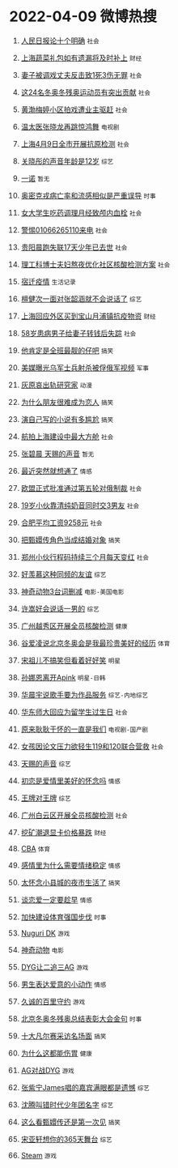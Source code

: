 # 2022-04-09 微博热搜 
1. [人民日报论十个明确](https://m.weibo.cn/search?containerid=100103type%3D1%26t%3D10%26q%3D%23%E4%BA%BA%E6%B0%91%E6%97%A5%E6%8A%A5%E8%AE%BA%E5%8D%81%E4%B8%AA%E6%98%8E%E7%A1%AE%23&stream_entry_id=51&isnewpage=1&extparam=seat%3D1%26c_type%3D51%26filter_type%3Drealtimehot%26pos%3D0%26dgr%3D0%26cate%3D10103%26display_time%3D1649456612%26pre_seqid%3D1649456612948912197143&luicode=10000011&lfid=106003type%3D25%26t%3D3%26disable_hot%3D1%26filter_type%3Drealtimehot) `社会` 

2. [上海蔬菜礼包如有遗漏将及时补上](https://m.weibo.cn/search?containerid=100103type%3D1%26t%3D10%26q%3D%23%E4%B8%8A%E6%B5%B7%E8%94%AC%E8%8F%9C%E7%A4%BC%E5%8C%85%E5%A6%82%E6%9C%89%E9%81%97%E6%BC%8F%E5%B0%86%E5%8F%8A%E6%97%B6%E8%A1%A5%E4%B8%8A%23&stream_entry_id=31&isnewpage=1&extparam=seat%3D1%26lcate%3D5001%26flag%3D16%26pos%3D0%26c_type%3D31%26realpos%3D1%26filter_type%3Drealtimehot%26dgr%3D0%26cate%3D0%26display_time%3D1649456612%26pre_seqid%3D1649456612948912197143&luicode=10000011&lfid=106003type%3D25%26t%3D3%26disable_hot%3D1%26filter_type%3Drealtimehot) `财经` 

3. [妻子被调戏丈夫反击致1死3伤无罪](https://m.weibo.cn/search?containerid=100103type%3D1%26t%3D10%26q%3D%23%E5%A6%BB%E5%AD%90%E8%A2%AB%E8%B0%83%E6%88%8F%E4%B8%88%E5%A4%AB%E5%8F%8D%E5%87%BB%E8%87%B41%E6%AD%BB3%E4%BC%A4%E6%97%A0%E7%BD%AA%23&stream_entry_id=31&isnewpage=1&extparam=seat%3D1%26lcate%3D5001%26flag%3D16%26pos%3D1%26c_type%3D31%26realpos%3D2%26filter_type%3Drealtimehot%26dgr%3D0%26cate%3D0%26display_time%3D1649456612%26pre_seqid%3D1649456612948912197143&luicode=10000011&lfid=106003type%3D25%26t%3D3%26disable_hot%3D1%26filter_type%3Drealtimehot) `社会` 

4. [这24名冬奥冬残奥运动员有突出贡献](https://m.weibo.cn/search?containerid=100103type%3D1%26t%3D10%26q%3D%23%E8%BF%9924%E5%90%8D%E5%86%AC%E5%A5%A5%E5%86%AC%E6%AE%8B%E5%A5%A5%E8%BF%90%E5%8A%A8%E5%91%98%E6%9C%89%E7%AA%81%E5%87%BA%E8%B4%A1%E7%8C%AE%23&stream_entry_id=31&isnewpage=1&extparam=seat%3D1%26lcate%3D5001%26flag%3D0%26pos%3D2%26c_type%3D31%26realpos%3D3%26filter_type%3Drealtimehot%26dgr%3D0%26cate%3D0%26display_time%3D1649456612%26pre_seqid%3D1649456612948912197143&luicode=10000011&lfid=106003type%3D25%26t%3D3%26disable_hot%3D1%26filter_type%3Drealtimehot) `社会` 

5. [黄渤梅婷小区拍戏遭业主驱赶](https://m.weibo.cn/search?containerid=100103type%3D1%26t%3D10%26q%3D%23%E9%BB%84%E6%B8%A4%E6%A2%85%E5%A9%B7%E5%B0%8F%E5%8C%BA%E6%8B%8D%E6%88%8F%E9%81%AD%E4%B8%9A%E4%B8%BB%E9%A9%B1%E8%B5%B6%23&stream_entry_id=31&isnewpage=1&extparam=seat%3D1%26lcate%3D5001%26flag%3D0%26pos%3D3%26c_type%3D31%26realpos%3D4%26filter_type%3Drealtimehot%26dgr%3D0%26cate%3D0%26display_time%3D1649456612%26pre_seqid%3D1649456612948912197143&luicode=10000011&lfid=106003type%3D25%26t%3D3%26disable_hot%3D1%26filter_type%3Drealtimehot) `社会` 

6. [温太医张晓龙再跳惊鸿舞](https://m.weibo.cn/search?containerid=100103type%3D1%26t%3D10%26q%3D%23%E6%B8%A9%E5%A4%AA%E5%8C%BB%E5%BC%A0%E6%99%93%E9%BE%99%E5%86%8D%E8%B7%B3%E6%83%8A%E9%B8%BF%E8%88%9E%23&stream_entry_id=31&isnewpage=1&extparam=seat%3D1%26lcate%3D5001%26flag%3D0%26pos%3D4%26c_type%3D31%26realpos%3D5%26filter_type%3Drealtimehot%26dgr%3D0%26cate%3D0%26display_time%3D1649456612%26pre_seqid%3D1649456612948912197143&luicode=10000011&lfid=106003type%3D25%26t%3D3%26disable_hot%3D1%26filter_type%3Drealtimehot) `电视剧` 

7. [上海4月9日全市开展抗原检测](https://m.weibo.cn/search?containerid=100103type%3D1%26t%3D10%26q%3D%23%E4%B8%8A%E6%B5%B74%E6%9C%889%E6%97%A5%E5%85%A8%E5%B8%82%E5%BC%80%E5%B1%95%E6%8A%97%E5%8E%9F%E6%A3%80%E6%B5%8B%23&stream_entry_id=31&isnewpage=1&extparam=seat%3D1%26lcate%3D5001%26flag%3D0%26pos%3D5%26c_type%3D31%26realpos%3D6%26filter_type%3Drealtimehot%26dgr%3D0%26cate%3D0%26display_time%3D1649456612%26pre_seqid%3D1649456612948912197143&luicode=10000011&lfid=106003type%3D25%26t%3D3%26disable_hot%3D1%26filter_type%3Drealtimehot) `社会` 

8. [关晓彤的声音年龄是12岁](https://m.weibo.cn/search?containerid=100103type%3D1%26t%3D10%26q%3D%23%E5%85%B3%E6%99%93%E5%BD%A4%E7%9A%84%E5%A3%B0%E9%9F%B3%E5%B9%B4%E9%BE%84%E6%98%AF12%E5%B2%81%23&stream_entry_id=31&isnewpage=1&extparam=seat%3D1%26lcate%3D5001%26flag%3D0%26pos%3D6%26c_type%3D31%26realpos%3D7%26filter_type%3Drealtimehot%26dgr%3D0%26cate%3D0%26display_time%3D1649456612%26pre_seqid%3D1649456612948912197143&luicode=10000011&lfid=106003type%3D25%26t%3D3%26disable_hot%3D1%26filter_type%3Drealtimehot) `综艺` 

9. [一诺](https://m.weibo.cn/search?containerid=100103type%3D1%26t%3D10%26q%3D%E4%B8%80%E8%AF%BA&stream_entry_id=31&isnewpage=1&extparam=seat%3D1%26lcate%3D5001%26flag%3D0%26pos%3D7%26c_type%3D31%26realpos%3D8%26filter_type%3Drealtimehot%26dgr%3D0%26cate%3D0%26display_time%3D1649456612%26pre_seqid%3D1649456612948912197143&luicode=10000011&lfid=106003type%3D25%26t%3D3%26disable_hot%3D1%26filter_type%3Drealtimehot) `暂无` 

10. [奥密克戎病亡率和流感相似是严重误导](https://m.weibo.cn/search?containerid=100103type%3D1%26t%3D10%26q%3D%23%E5%A5%A5%E5%AF%86%E5%85%8B%E6%88%8E%E7%97%85%E4%BA%A1%E7%8E%87%E5%92%8C%E6%B5%81%E6%84%9F%E7%9B%B8%E4%BC%BC%E6%98%AF%E4%B8%A5%E9%87%8D%E8%AF%AF%E5%AF%BC%23&stream_entry_id=31&isnewpage=1&extparam=seat%3D1%26lcate%3D5001%26flag%3D0%26pos%3D8%26c_type%3D31%26realpos%3D9%26filter_type%3Drealtimehot%26dgr%3D0%26cate%3D0%26display_time%3D1649456612%26pre_seqid%3D1649456612948912197143&luicode=10000011&lfid=106003type%3D25%26t%3D3%26disable_hot%3D1%26filter_type%3Drealtimehot) `时事` 

11. [女大学生吃药调理月经致颅内血栓](https://m.weibo.cn/search?containerid=100103type%3D1%26t%3D10%26q%3D%23%E5%A5%B3%E5%A4%A7%E5%AD%A6%E7%94%9F%E5%90%83%E8%8D%AF%E8%B0%83%E7%90%86%E6%9C%88%E7%BB%8F%E8%87%B4%E9%A2%85%E5%86%85%E8%A1%80%E6%A0%93%23&stream_entry_id=31&isnewpage=1&extparam=seat%3D1%26lcate%3D5001%26flag%3D0%26pos%3D9%26c_type%3D31%26realpos%3D10%26filter_type%3Drealtimehot%26dgr%3D0%26cate%3D0%26display_time%3D1649456612%26pre_seqid%3D1649456612948912197143&luicode=10000011&lfid=106003type%3D25%26t%3D3%26disable_hot%3D1%26filter_type%3Drealtimehot) `社会` 

12. [警惕01066265110来电](https://m.weibo.cn/search?containerid=100103type%3D1%26t%3D10%26q%3D%23%E8%AD%A6%E6%83%9501066265110%E6%9D%A5%E7%94%B5%23&stream_entry_id=31&isnewpage=1&extparam=seat%3D1%26lcate%3D5001%26flag%3D0%26pos%3D10%26c_type%3D31%26realpos%3D11%26filter_type%3Drealtimehot%26dgr%3D0%26cate%3D0%26display_time%3D1649456612%26pre_seqid%3D1649456612948912197143&luicode=10000011&lfid=106003type%3D25%26t%3D3%26disable_hot%3D1%26filter_type%3Drealtimehot) `社会` 

13. [贵阳晨跑失联17天少年已去世](https://m.weibo.cn/search?containerid=100103type%3D1%26t%3D10%26q%3D%23%E8%B4%B5%E9%98%B3%E6%99%A8%E8%B7%91%E5%A4%B1%E8%81%9417%E5%A4%A9%E5%B0%91%E5%B9%B4%E5%B7%B2%E5%8E%BB%E4%B8%96%23&stream_entry_id=31&isnewpage=1&extparam=seat%3D1%26lcate%3D5001%26flag%3D0%26pos%3D11%26c_type%3D31%26realpos%3D12%26filter_type%3Drealtimehot%26dgr%3D0%26cate%3D0%26display_time%3D1649456612%26pre_seqid%3D1649456612948912197143&luicode=10000011&lfid=106003type%3D25%26t%3D3%26disable_hot%3D1%26filter_type%3Drealtimehot) `社会` 

14. [理工科博士夫妇熬夜优化社区核酸检测方案](https://m.weibo.cn/search?containerid=100103type%3D1%26t%3D10%26q%3D%23%E7%90%86%E5%B7%A5%E7%A7%91%E5%8D%9A%E5%A3%AB%E5%A4%AB%E5%A6%87%E7%86%AC%E5%A4%9C%E4%BC%98%E5%8C%96%E7%A4%BE%E5%8C%BA%E6%A0%B8%E9%85%B8%E6%A3%80%E6%B5%8B%E6%96%B9%E6%A1%88%23&stream_entry_id=31&isnewpage=1&extparam=seat%3D1%26lcate%3D5001%26flag%3D0%26pos%3D12%26c_type%3D31%26realpos%3D13%26filter_type%3Drealtimehot%26dgr%3D0%26cate%3D0%26display_time%3D1649456612%26pre_seqid%3D1649456612948912197143&luicode=10000011&lfid=106003type%3D25%26t%3D3%26disable_hot%3D1%26filter_type%3Drealtimehot) `社会` 

15. [宿迁疫情](https://m.weibo.cn/search?containerid=100103type%3D1%26t%3D10%26q%3D%23%E5%AE%BF%E8%BF%81%E7%96%AB%E6%83%85%23&stream_entry_id=31&isnewpage=1&extparam=seat%3D1%26lcate%3D5001%26flag%3D1%26pos%3D13%26c_type%3D31%26realpos%3D14%26filter_type%3Drealtimehot%26dgr%3D0%26cate%3D0%26display_time%3D1649456612%26pre_seqid%3D1649456612948912197143&luicode=10000011&lfid=106003type%3D25%26t%3D3%26disable_hot%3D1%26filter_type%3Drealtimehot) `生活记录` 

16. [檀健次一面对张韶涵就不会说话了](https://m.weibo.cn/search?containerid=100103type%3D1%26t%3D10%26q%3D%23%E6%AA%80%E5%81%A5%E6%AC%A1%E4%B8%80%E9%9D%A2%E5%AF%B9%E5%BC%A0%E9%9F%B6%E6%B6%B5%E5%B0%B1%E4%B8%8D%E4%BC%9A%E8%AF%B4%E8%AF%9D%E4%BA%86%23&stream_entry_id=31&isnewpage=1&extparam=seat%3D1%26lcate%3D5001%26flag%3D0%26pos%3D14%26c_type%3D31%26realpos%3D15%26filter_type%3Drealtimehot%26dgr%3D0%26cate%3D0%26display_time%3D1649456612%26pre_seqid%3D1649456612948912197143&luicode=10000011&lfid=106003type%3D25%26t%3D3%26disable_hot%3D1%26filter_type%3Drealtimehot) `综艺` 

17. [上海回应外区买到宝山月浦镇抗疫物资](https://m.weibo.cn/search?containerid=100103type%3D1%26t%3D10%26q%3D%23%E4%B8%8A%E6%B5%B7%E5%9B%9E%E5%BA%94%E5%A4%96%E5%8C%BA%E4%B9%B0%E5%88%B0%E5%AE%9D%E5%B1%B1%E6%9C%88%E6%B5%A6%E9%95%87%E6%8A%97%E7%96%AB%E7%89%A9%E8%B5%84%23&stream_entry_id=31&isnewpage=1&extparam=seat%3D1%26lcate%3D5001%26flag%3D0%26pos%3D15%26c_type%3D31%26realpos%3D16%26filter_type%3Drealtimehot%26dgr%3D0%26cate%3D0%26display_time%3D1649456612%26pre_seqid%3D1649456612948912197143&luicode=10000011&lfid=106003type%3D25%26t%3D3%26disable_hot%3D1%26filter_type%3Drealtimehot) `财经` 

18. [58岁患病男子给妻子转钱后失踪](https://m.weibo.cn/search?containerid=100103type%3D1%26t%3D10%26q%3D%2358%E5%B2%81%E6%82%A3%E7%97%85%E7%94%B7%E5%AD%90%E7%BB%99%E5%A6%BB%E5%AD%90%E8%BD%AC%E9%92%B1%E5%90%8E%E5%A4%B1%E8%B8%AA%23&stream_entry_id=31&isnewpage=1&extparam=seat%3D1%26lcate%3D5001%26flag%3D1%26pos%3D16%26c_type%3D31%26realpos%3D17%26filter_type%3Drealtimehot%26dgr%3D0%26cate%3D0%26display_time%3D1649456612%26pre_seqid%3D1649456612948912197143&luicode=10000011&lfid=106003type%3D25%26t%3D3%26disable_hot%3D1%26filter_type%3Drealtimehot) `社会` 

19. [他肯定是全班最靓的仔吧](https://m.weibo.cn/search?containerid=100103type%3D1%26t%3D10%26q%3D%23%E4%BB%96%E8%82%AF%E5%AE%9A%E6%98%AF%E5%85%A8%E7%8F%AD%E6%9C%80%E9%9D%93%E7%9A%84%E4%BB%94%E5%90%A7%23&stream_entry_id=31&isnewpage=1&extparam=seat%3D1%26lcate%3D5001%26flag%3D0%26pos%3D17%26c_type%3D31%26realpos%3D18%26filter_type%3Drealtimehot%26dgr%3D0%26cate%3D0%26display_time%3D1649456612%26pre_seqid%3D1649456612948912197143&luicode=10000011&lfid=106003type%3D25%26t%3D3%26disable_hot%3D1%26filter_type%3Drealtimehot) `搞笑` 

20. [美媒曝光乌军士兵射杀被俘俄军视频](https://m.weibo.cn/search?containerid=100103type%3D1%26t%3D10%26q%3D%23%E7%BE%8E%E5%AA%92%E6%9B%9D%E5%85%89%E4%B9%8C%E5%86%9B%E5%A3%AB%E5%85%B5%E5%B0%84%E6%9D%80%E8%A2%AB%E4%BF%98%E4%BF%84%E5%86%9B%E8%A7%86%E9%A2%91%23&stream_entry_id=31&isnewpage=1&extparam=seat%3D1%26lcate%3D5001%26flag%3D0%26pos%3D18%26c_type%3D31%26realpos%3D19%26filter_type%3Drealtimehot%26dgr%3D0%26cate%3D0%26display_time%3D1649456612%26pre_seqid%3D1649456612948912197143&luicode=10000011&lfid=106003type%3D25%26t%3D3%26disable_hot%3D1%26filter_type%3Drealtimehot) `军事` 

21. [灰原哀出轨研究家](https://m.weibo.cn/search?containerid=100103type%3D1%26t%3D10%26q%3D%23%E7%81%B0%E5%8E%9F%E5%93%80%E5%87%BA%E8%BD%A8%E7%A0%94%E7%A9%B6%E5%AE%B6%23&stream_entry_id=31&isnewpage=1&extparam=seat%3D1%26lcate%3D5001%26flag%3D0%26pos%3D19%26c_type%3D31%26realpos%3D20%26filter_type%3Drealtimehot%26dgr%3D0%26cate%3D0%26display_time%3D1649456612%26pre_seqid%3D1649456612948912197143&luicode=10000011&lfid=106003type%3D25%26t%3D3%26disable_hot%3D1%26filter_type%3Drealtimehot) `动漫` 

22. [为什么朋友很难成为恋人](https://m.weibo.cn/search?containerid=100103type%3D1%26t%3D10%26q%3D%23%E4%B8%BA%E4%BB%80%E4%B9%88%E6%9C%8B%E5%8F%8B%E5%BE%88%E9%9A%BE%E6%88%90%E4%B8%BA%E6%81%8B%E4%BA%BA%23&stream_entry_id=31&isnewpage=1&extparam=seat%3D1%26lcate%3D5001%26flag%3D0%26pos%3D20%26c_type%3D31%26realpos%3D21%26filter_type%3Drealtimehot%26dgr%3D0%26cate%3D0%26display_time%3D1649456612%26pre_seqid%3D1649456612948912197143&luicode=10000011&lfid=106003type%3D25%26t%3D3%26disable_hot%3D1%26filter_type%3Drealtimehot) `搞笑` 

23. [演自己写的小说有多尴尬](https://m.weibo.cn/search?containerid=100103type%3D1%26t%3D10%26q%3D%23%E6%BC%94%E8%87%AA%E5%B7%B1%E5%86%99%E7%9A%84%E5%B0%8F%E8%AF%B4%E6%9C%89%E5%A4%9A%E5%B0%B4%E5%B0%AC%23&stream_entry_id=31&isnewpage=1&extparam=seat%3D1%26lcate%3D5001%26flag%3D0%26pos%3D21%26c_type%3D31%26realpos%3D22%26filter_type%3Drealtimehot%26dgr%3D0%26cate%3D0%26display_time%3D1649456612%26pre_seqid%3D1649456612948912197143&luicode=10000011&lfid=106003type%3D25%26t%3D3%26disable_hot%3D1%26filter_type%3Drealtimehot) `搞笑` 

24. [航拍上海建设中最大方舱](https://m.weibo.cn/search?containerid=100103type%3D1%26t%3D10%26q%3D%23%E8%88%AA%E6%8B%8D%E4%B8%8A%E6%B5%B7%E5%BB%BA%E8%AE%BE%E4%B8%AD%E6%9C%80%E5%A4%A7%E6%96%B9%E8%88%B1%23&stream_entry_id=31&isnewpage=1&extparam=seat%3D1%26lcate%3D5001%26flag%3D0%26pos%3D22%26c_type%3D31%26realpos%3D23%26filter_type%3Drealtimehot%26dgr%3D0%26cate%3D0%26display_time%3D1649456612%26pre_seqid%3D1649456612948912197143&luicode=10000011&lfid=106003type%3D25%26t%3D3%26disable_hot%3D1%26filter_type%3Drealtimehot) `社会` 

25. [张碧晨 天赐的声音](https://m.weibo.cn/search?containerid=100103type%3D1%26t%3D10%26q%3D%E5%BC%A0%E7%A2%A7%E6%99%A8+%E5%A4%A9%E8%B5%90%E7%9A%84%E5%A3%B0%E9%9F%B3&stream_entry_id=31&isnewpage=1&extparam=seat%3D1%26lcate%3D5001%26flag%3D0%26pos%3D23%26c_type%3D31%26realpos%3D24%26filter_type%3Drealtimehot%26dgr%3D0%26cate%3D0%26display_time%3D1649456612%26pre_seqid%3D1649456612948912197143&luicode=10000011&lfid=106003type%3D25%26t%3D3%26disable_hot%3D1%26filter_type%3Drealtimehot) `暂无` 

26. [最近突然就想通了](https://m.weibo.cn/search?containerid=100103type%3D1%26t%3D10%26q%3D%23%E6%9C%80%E8%BF%91%E7%AA%81%E7%84%B6%E5%B0%B1%E6%83%B3%E9%80%9A%E4%BA%86%23&stream_entry_id=31&isnewpage=1&extparam=seat%3D1%26lcate%3D5001%26flag%3D0%26pos%3D24%26c_type%3D31%26realpos%3D25%26filter_type%3Drealtimehot%26dgr%3D0%26cate%3D0%26display_time%3D1649456612%26pre_seqid%3D1649456612948912197143&luicode=10000011&lfid=106003type%3D25%26t%3D3%26disable_hot%3D1%26filter_type%3Drealtimehot) `情感` 

27. [欧盟正式批准通过第五轮对俄制裁](https://m.weibo.cn/search?containerid=100103type%3D1%26t%3D10%26q%3D%23%E6%AC%A7%E7%9B%9F%E6%AD%A3%E5%BC%8F%E6%89%B9%E5%87%86%E9%80%9A%E8%BF%87%E7%AC%AC%E4%BA%94%E8%BD%AE%E5%AF%B9%E4%BF%84%E5%88%B6%E8%A3%81%23&stream_entry_id=31&isnewpage=1&extparam=seat%3D1%26lcate%3D5001%26flag%3D0%26pos%3D25%26c_type%3D31%26realpos%3D26%26filter_type%3Drealtimehot%26dgr%3D0%26cate%3D0%26display_time%3D1649456612%26pre_seqid%3D1649456612948912197143&luicode=10000011&lfid=106003type%3D25%26t%3D3%26disable_hot%3D1%26filter_type%3Drealtimehot) `社会` 

28. [19岁小伙靠清纯奶音同时交3男友](https://m.weibo.cn/search?containerid=100103type%3D1%26t%3D10%26q%3D%2319%E5%B2%81%E5%B0%8F%E4%BC%99%E9%9D%A0%E6%B8%85%E7%BA%AF%E5%A5%B6%E9%9F%B3%E5%90%8C%E6%97%B6%E4%BA%A43%E7%94%B7%E5%8F%8B%23&stream_entry_id=31&isnewpage=1&extparam=seat%3D1%26lcate%3D5001%26flag%3D0%26pos%3D26%26c_type%3D31%26realpos%3D27%26filter_type%3Drealtimehot%26dgr%3D0%26cate%3D0%26display_time%3D1649456612%26pre_seqid%3D1649456612948912197143&luicode=10000011&lfid=106003type%3D25%26t%3D3%26disable_hot%3D1%26filter_type%3Drealtimehot) `社会` 

29. [合肥平均工资9258元](https://m.weibo.cn/search?containerid=100103type%3D1%26t%3D10%26q%3D%23%E5%90%88%E8%82%A5%E5%B9%B3%E5%9D%87%E5%B7%A5%E8%B5%849258%E5%85%83%23&stream_entry_id=31&isnewpage=1&extparam=seat%3D1%26lcate%3D5001%26flag%3D0%26pos%3D27%26c_type%3D31%26realpos%3D28%26filter_type%3Drealtimehot%26dgr%3D0%26cate%3D0%26display_time%3D1649456612%26pre_seqid%3D1649456612948912197143&luicode=10000011&lfid=106003type%3D25%26t%3D3%26disable_hot%3D1%26filter_type%3Drealtimehot) `社会` 

30. [把甄嬛传角色当成结婚对象](https://m.weibo.cn/search?containerid=100103type%3D1%26t%3D10%26q%3D%23%E6%8A%8A%E7%94%84%E5%AC%9B%E4%BC%A0%E8%A7%92%E8%89%B2%E5%BD%93%E6%88%90%E7%BB%93%E5%A9%9A%E5%AF%B9%E8%B1%A1%23&stream_entry_id=31&isnewpage=1&extparam=seat%3D1%26lcate%3D5001%26flag%3D0%26pos%3D28%26c_type%3D31%26realpos%3D29%26filter_type%3Drealtimehot%26dgr%3D0%26cate%3D0%26display_time%3D1649456612%26pre_seqid%3D1649456612948912197143&luicode=10000011&lfid=106003type%3D25%26t%3D3%26disable_hot%3D1%26filter_type%3Drealtimehot) `搞笑` 

31. [郑州小伙行程码持续三个月每天变红](https://m.weibo.cn/search?containerid=100103type%3D1%26t%3D10%26q%3D%23%E9%83%91%E5%B7%9E%E5%B0%8F%E4%BC%99%E8%A1%8C%E7%A8%8B%E7%A0%81%E6%8C%81%E7%BB%AD%E4%B8%89%E4%B8%AA%E6%9C%88%E6%AF%8F%E5%A4%A9%E5%8F%98%E7%BA%A2%23&stream_entry_id=31&isnewpage=1&extparam=seat%3D1%26lcate%3D5001%26flag%3D0%26pos%3D29%26c_type%3D31%26realpos%3D30%26filter_type%3Drealtimehot%26dgr%3D0%26cate%3D0%26display_time%3D1649456612%26pre_seqid%3D1649456612948912197143&luicode=10000011&lfid=106003type%3D25%26t%3D3%26disable_hot%3D1%26filter_type%3Drealtimehot) `社会` 

32. [好羡慕这种同频的友谊](https://m.weibo.cn/search?containerid=100103type%3D1%26t%3D10%26q%3D%23%E5%A5%BD%E7%BE%A1%E6%85%95%E8%BF%99%E7%A7%8D%E5%90%8C%E9%A2%91%E7%9A%84%E5%8F%8B%E8%B0%8A%23&stream_entry_id=31&isnewpage=1&extparam=seat%3D1%26lcate%3D5001%26flag%3D1%26pos%3D30%26c_type%3D31%26realpos%3D31%26filter_type%3Drealtimehot%26dgr%3D0%26cate%3D0%26display_time%3D1649456612%26pre_seqid%3D1649456612948912197143&luicode=10000011&lfid=106003type%3D25%26t%3D3%26disable_hot%3D1%26filter_type%3Drealtimehot) `综艺` 

33. [神奇动物3台词删减](https://m.weibo.cn/search?containerid=100103type%3D1%26t%3D10%26q%3D%23%E7%A5%9E%E5%A5%87%E5%8A%A8%E7%89%A93%E5%8F%B0%E8%AF%8D%E5%88%A0%E5%87%8F%23&stream_entry_id=31&isnewpage=1&extparam=seat%3D1%26lcate%3D5001%26flag%3D0%26pos%3D31%26c_type%3D31%26realpos%3D32%26filter_type%3Drealtimehot%26dgr%3D0%26cate%3D0%26display_time%3D1649456612%26pre_seqid%3D1649456612948912197143&luicode=10000011&lfid=106003type%3D25%26t%3D3%26disable_hot%3D1%26filter_type%3Drealtimehot) `电影-美国电影` 

34. [许嵩好会说话一男的](https://m.weibo.cn/search?containerid=100103type%3D1%26t%3D10%26q%3D%23%E8%AE%B8%E5%B5%A9%E5%A5%BD%E4%BC%9A%E8%AF%B4%E8%AF%9D%E4%B8%80%E7%94%B7%E7%9A%84%23&stream_entry_id=31&isnewpage=1&extparam=seat%3D1%26lcate%3D5001%26flag%3D0%26pos%3D32%26c_type%3D31%26realpos%3D33%26filter_type%3Drealtimehot%26dgr%3D0%26cate%3D0%26display_time%3D1649456612%26pre_seqid%3D1649456612948912197143&luicode=10000011&lfid=106003type%3D25%26t%3D3%26disable_hot%3D1%26filter_type%3Drealtimehot) `综艺` 

35. [广州越秀区开展全员核酸检测](https://m.weibo.cn/search?containerid=100103type%3D1%26t%3D10%26q%3D%23%E5%B9%BF%E5%B7%9E%E8%B6%8A%E7%A7%80%E5%8C%BA%E5%BC%80%E5%B1%95%E5%85%A8%E5%91%98%E6%A0%B8%E9%85%B8%E6%A3%80%E6%B5%8B%23&stream_entry_id=31&isnewpage=1&extparam=seat%3D1%26lcate%3D5001%26flag%3D0%26pos%3D33%26c_type%3D31%26realpos%3D34%26filter_type%3Drealtimehot%26dgr%3D0%26cate%3D0%26display_time%3D1649456612%26pre_seqid%3D1649456612948912197143&luicode=10000011&lfid=106003type%3D25%26t%3D3%26disable_hot%3D1%26filter_type%3Drealtimehot) `健康` 

36. [谷爱凌说北京冬奥会是我最珍贵美好的经历](https://m.weibo.cn/search?containerid=100103type%3D1%26t%3D10%26q%3D%23%E8%B0%B7%E7%88%B1%E5%87%8C%E8%AF%B4%E5%8C%97%E4%BA%AC%E5%86%AC%E5%A5%A5%E4%BC%9A%E6%98%AF%E6%88%91%E6%9C%80%E7%8F%8D%E8%B4%B5%E7%BE%8E%E5%A5%BD%E7%9A%84%E7%BB%8F%E5%8E%86%23&stream_entry_id=31&isnewpage=1&extparam=seat%3D1%26lcate%3D5001%26flag%3D0%26pos%3D34%26c_type%3D31%26realpos%3D35%26filter_type%3Drealtimehot%26dgr%3D0%26cate%3D0%26display_time%3D1649456612%26pre_seqid%3D1649456612948912197143&luicode=10000011&lfid=106003type%3D25%26t%3D3%26disable_hot%3D1%26filter_type%3Drealtimehot) `体育` 

37. [宋祖儿不搞笑但看着好好笑](https://m.weibo.cn/search?containerid=100103type%3D1%26t%3D10%26q%3D%23%E5%AE%8B%E7%A5%96%E5%84%BF%E4%B8%8D%E6%90%9E%E7%AC%91%E4%BD%86%E7%9C%8B%E7%9D%80%E5%A5%BD%E5%A5%BD%E7%AC%91%23&stream_entry_id=31&isnewpage=1&extparam=seat%3D1%26lcate%3D5001%26flag%3D0%26pos%3D35%26c_type%3D31%26realpos%3D36%26filter_type%3Drealtimehot%26dgr%3D0%26cate%3D0%26display_time%3D1649456612%26pre_seqid%3D1649456612948912197143&luicode=10000011&lfid=106003type%3D25%26t%3D3%26disable_hot%3D1%26filter_type%3Drealtimehot) `明星` 

38. [孙娜恩离开Apink](https://m.weibo.cn/search?containerid=100103type%3D1%26t%3D10%26q%3D%23%E5%AD%99%E5%A8%9C%E6%81%A9%E7%A6%BB%E5%BC%80Apink%23&stream_entry_id=31&isnewpage=1&extparam=seat%3D1%26lcate%3D5001%26flag%3D0%26pos%3D36%26c_type%3D31%26realpos%3D37%26filter_type%3Drealtimehot%26dgr%3D0%26cate%3D0%26display_time%3D1649456612%26pre_seqid%3D1649456612948912197143&luicode=10000011&lfid=106003type%3D25%26t%3D3%26disable_hot%3D1%26filter_type%3Drealtimehot) `明星-日韩` 

39. [华晨宇说歌手要为作品服务](https://m.weibo.cn/search?containerid=100103type%3D1%26t%3D10%26q%3D%23%E5%8D%8E%E6%99%A8%E5%AE%87%E8%AF%B4%E6%AD%8C%E6%89%8B%E8%A6%81%E4%B8%BA%E4%BD%9C%E5%93%81%E6%9C%8D%E5%8A%A1%23&stream_entry_id=31&isnewpage=1&extparam=seat%3D1%26lcate%3D5001%26flag%3D0%26pos%3D37%26c_type%3D31%26realpos%3D38%26filter_type%3Drealtimehot%26dgr%3D0%26cate%3D0%26display_time%3D1649456612%26pre_seqid%3D1649456612948912197143&luicode=10000011&lfid=106003type%3D25%26t%3D3%26disable_hot%3D1%26filter_type%3Drealtimehot) `综艺-内地综艺` 

40. [华东师大回应为留学生过生日](https://m.weibo.cn/search?containerid=100103type%3D1%26t%3D10%26q%3D%23%E5%8D%8E%E4%B8%9C%E5%B8%88%E5%A4%A7%E5%9B%9E%E5%BA%94%E4%B8%BA%E7%95%99%E5%AD%A6%E7%94%9F%E8%BF%87%E7%94%9F%E6%97%A5%23&stream_entry_id=31&isnewpage=1&extparam=seat%3D1%26lcate%3D5001%26flag%3D0%26pos%3D38%26c_type%3D31%26realpos%3D39%26filter_type%3Drealtimehot%26dgr%3D0%26cate%3D0%26display_time%3D1649456612%26pre_seqid%3D1649456612948912197143&luicode=10000011&lfid=106003type%3D25%26t%3D3%26disable_hot%3D1%26filter_type%3Drealtimehot) `社会` 

41. [原来耿耿于怀的一直是我们](https://m.weibo.cn/search?containerid=100103type%3D1%26t%3D10%26q%3D%23%E5%8E%9F%E6%9D%A5%E8%80%BF%E8%80%BF%E4%BA%8E%E6%80%80%E7%9A%84%E4%B8%80%E7%9B%B4%E6%98%AF%E6%88%91%E4%BB%AC%23&stream_entry_id=31&isnewpage=1&extparam=seat%3D1%26lcate%3D5001%26flag%3D0%26pos%3D39%26c_type%3D31%26realpos%3D40%26filter_type%3Drealtimehot%26dgr%3D0%26cate%3D0%26display_time%3D1649456612%26pre_seqid%3D1649456612948912197143&luicode=10000011&lfid=106003type%3D25%26t%3D3%26disable_hot%3D1%26filter_type%3Drealtimehot) `电视剧-国产剧` 

42. [女孩因论文压力欲轻生119和120联合营救](https://m.weibo.cn/search?containerid=100103type%3D1%26t%3D10%26q%3D%23%E5%A5%B3%E5%AD%A9%E5%9B%A0%E8%AE%BA%E6%96%87%E5%8E%8B%E5%8A%9B%E6%AC%B2%E8%BD%BB%E7%94%9F119%E5%92%8C120%E8%81%94%E5%90%88%E8%90%A5%E6%95%91%23&stream_entry_id=31&isnewpage=1&extparam=seat%3D1%26lcate%3D5001%26flag%3D0%26pos%3D40%26c_type%3D31%26realpos%3D41%26filter_type%3Drealtimehot%26dgr%3D0%26cate%3D0%26display_time%3D1649456612%26pre_seqid%3D1649456612948912197143&luicode=10000011&lfid=106003type%3D25%26t%3D3%26disable_hot%3D1%26filter_type%3Drealtimehot) `社会` 

43. [天赐的声音](https://m.weibo.cn/search?containerid=100103type%3D1%26t%3D10%26q%3D%E5%A4%A9%E8%B5%90%E7%9A%84%E5%A3%B0%E9%9F%B3&stream_entry_id=31&isnewpage=1&extparam=seat%3D1%26lcate%3D5001%26flag%3D0%26pos%3D41%26c_type%3D31%26realpos%3D42%26filter_type%3Drealtimehot%26dgr%3D0%26cate%3D0%26display_time%3D1649456612%26pre_seqid%3D1649456612948912197143&luicode=10000011&lfid=106003type%3D25%26t%3D3%26disable_hot%3D1%26filter_type%3Drealtimehot) `综艺` 

44. [初恋是爱情里美好的怀念吗](https://m.weibo.cn/search?containerid=100103type%3D1%26t%3D10%26q%3D%23%E5%88%9D%E6%81%8B%E6%98%AF%E7%88%B1%E6%83%85%E9%87%8C%E7%BE%8E%E5%A5%BD%E7%9A%84%E6%80%80%E5%BF%B5%E5%90%97%23&stream_entry_id=31&isnewpage=1&extparam=seat%3D1%26lcate%3D5001%26flag%3D0%26pos%3D42%26c_type%3D31%26realpos%3D43%26filter_type%3Drealtimehot%26dgr%3D0%26cate%3D0%26display_time%3D1649456612%26pre_seqid%3D1649456612948912197143&luicode=10000011&lfid=106003type%3D25%26t%3D3%26disable_hot%3D1%26filter_type%3Drealtimehot) `情感` 

45. [王牌对王牌](https://m.weibo.cn/search?containerid=100103type%3D1%26t%3D10%26q%3D%E7%8E%8B%E7%89%8C%E5%AF%B9%E7%8E%8B%E7%89%8C&stream_entry_id=31&isnewpage=1&extparam=seat%3D1%26lcate%3D5001%26flag%3D0%26pos%3D43%26c_type%3D31%26realpos%3D44%26filter_type%3Drealtimehot%26dgr%3D0%26cate%3D0%26display_time%3D1649456612%26pre_seqid%3D1649456612948912197143&luicode=10000011&lfid=106003type%3D25%26t%3D3%26disable_hot%3D1%26filter_type%3Drealtimehot) `综艺` 

46. [广州白云区开展全员核酸检测](https://m.weibo.cn/search?containerid=100103type%3D1%26t%3D10%26q%3D%23%E5%B9%BF%E5%B7%9E%E7%99%BD%E4%BA%91%E5%8C%BA%E5%BC%80%E5%B1%95%E5%85%A8%E5%91%98%E6%A0%B8%E9%85%B8%E6%A3%80%E6%B5%8B%23&stream_entry_id=31&isnewpage=1&extparam=seat%3D1%26lcate%3D5001%26flag%3D0%26pos%3D44%26c_type%3D31%26realpos%3D45%26filter_type%3Drealtimehot%26dgr%3D0%26cate%3D0%26display_time%3D1649456612%26pre_seqid%3D1649456612948912197143&luicode=10000011&lfid=106003type%3D25%26t%3D3%26disable_hot%3D1%26filter_type%3Drealtimehot) `社会` 

47. [挖矿潮退显卡价格暴跌](https://m.weibo.cn/search?containerid=100103type%3D1%26t%3D10%26q%3D%23%E6%8C%96%E7%9F%BF%E6%BD%AE%E9%80%80%E6%98%BE%E5%8D%A1%E4%BB%B7%E6%A0%BC%E6%9A%B4%E8%B7%8C%23&stream_entry_id=31&isnewpage=1&extparam=seat%3D1%26lcate%3D5001%26flag%3D0%26pos%3D45%26c_type%3D31%26realpos%3D46%26filter_type%3Drealtimehot%26dgr%3D0%26cate%3D0%26display_time%3D1649456612%26pre_seqid%3D1649456612948912197143&luicode=10000011&lfid=106003type%3D25%26t%3D3%26disable_hot%3D1%26filter_type%3Drealtimehot) `财经` 

48. [CBA](https://m.weibo.cn/search?containerid=100103type%3D1%26t%3D10%26q%3DCBA&stream_entry_id=31&isnewpage=1&extparam=seat%3D1%26lcate%3D5001%26flag%3D1%26pos%3D46%26c_type%3D31%26realpos%3D47%26filter_type%3Drealtimehot%26dgr%3D0%26cate%3D0%26display_time%3D1649456612%26pre_seqid%3D1649456612948912197143&luicode=10000011&lfid=106003type%3D25%26t%3D3%26disable_hot%3D1%26filter_type%3Drealtimehot) `体育` 

49. [感情里为什么需要情绪稳定](https://m.weibo.cn/search?containerid=100103type%3D1%26t%3D10%26q%3D%23%E6%84%9F%E6%83%85%E9%87%8C%E4%B8%BA%E4%BB%80%E4%B9%88%E9%9C%80%E8%A6%81%E6%83%85%E7%BB%AA%E7%A8%B3%E5%AE%9A%23&stream_entry_id=31&isnewpage=1&extparam=seat%3D1%26lcate%3D5001%26flag%3D0%26pos%3D47%26c_type%3D31%26realpos%3D48%26filter_type%3Drealtimehot%26dgr%3D0%26cate%3D0%26display_time%3D1649456612%26pre_seqid%3D1649456612948912197143&luicode=10000011&lfid=106003type%3D25%26t%3D3%26disable_hot%3D1%26filter_type%3Drealtimehot) `情感` 

50. [太怀念小县城的夜市生活了](https://m.weibo.cn/search?containerid=100103type%3D1%26t%3D10%26q%3D%23%E5%A4%AA%E6%80%80%E5%BF%B5%E5%B0%8F%E5%8E%BF%E5%9F%8E%E7%9A%84%E5%A4%9C%E5%B8%82%E7%94%9F%E6%B4%BB%E4%BA%86%23&stream_entry_id=31&isnewpage=1&extparam=seat%3D1%26lcate%3D5001%26flag%3D0%26pos%3D48%26c_type%3D31%26realpos%3D49%26filter_type%3Drealtimehot%26dgr%3D0%26cate%3D0%26display_time%3D1649456612%26pre_seqid%3D1649456612948912197143&luicode=10000011&lfid=106003type%3D25%26t%3D3%26disable_hot%3D1%26filter_type%3Drealtimehot) `搞笑` 

51. [谈恋爱一定要趁早](https://m.weibo.cn/search?containerid=100103type%3D1%26t%3D10%26q%3D%23%E8%B0%88%E6%81%8B%E7%88%B1%E4%B8%80%E5%AE%9A%E8%A6%81%E8%B6%81%E6%97%A9%23&stream_entry_id=31&isnewpage=1&extparam=seat%3D1%26lcate%3D5001%26flag%3D0%26pos%3D49%26c_type%3D31%26realpos%3D50%26filter_type%3Drealtimehot%26dgr%3D0%26cate%3D0%26display_time%3D1649456612%26pre_seqid%3D1649456612948912197143&luicode=10000011&lfid=106003type%3D25%26t%3D3%26disable_hot%3D1%26filter_type%3Drealtimehot) `情感` 

52. [加快建设体育强国步伐](https://m.weibo.cn/search?containerid=100103type%3D1%26t%3D10%26q%3D%23%E5%8A%A0%E5%BF%AB%E5%BB%BA%E8%AE%BE%E4%BD%93%E8%82%B2%E5%BC%BA%E5%9B%BD%E6%AD%A5%E4%BC%90%23&stream_entry_id=51&isnewpage=1&extparam=seat%3D1%26cate%3D10103%26filter_type%3Drealtimehot%26pos%3D0%26dgr%3D0%26c_type%3D51%26display_time%3D1649452815%26pre_seqid%3D1649452409049028482288&luicode=10000011&lfid=106003type%3D25%26t%3D3%26disable_hot%3D1%26filter_type%3Drealtimehot) `时事` 

53. [Nuguri DK](https://m.weibo.cn/search?containerid=100103type%3D1%26t%3D10%26q%3DNuguri+DK&stream_entry_id=31&isnewpage=1&extparam=seat%3D1%26lcate%3D5001%26pos%3D43%26realpos%3D44%26flag%3D0%26cate%3D0%26filter_type%3Drealtimehot%26dgr%3D0%26c_type%3D31%26display_time%3D1649452815%26pre_seqid%3D1649452409049028482288&luicode=10000011&lfid=106003type%3D25%26t%3D3%26disable_hot%3D1%26filter_type%3Drealtimehot) `游戏` 

54. [神奇动物](https://m.weibo.cn/search?containerid=100103type%3D1%26t%3D10%26q%3D%E7%A5%9E%E5%A5%87%E5%8A%A8%E7%89%A9&stream_entry_id=31&isnewpage=1&extparam=seat%3D1%26lcate%3D5001%26pos%3D45%26realpos%3D46%26flag%3D0%26cate%3D0%26filter_type%3Drealtimehot%26dgr%3D0%26c_type%3D31%26display_time%3D1649452815%26pre_seqid%3D1649452409049028482288&luicode=10000011&lfid=106003type%3D25%26t%3D3%26disable_hot%3D1%26filter_type%3Drealtimehot) `电影` 

55. [DYG让二追三AG](https://m.weibo.cn/search?containerid=100103type%3D1%26t%3D10%26q%3D%23DYG%E8%AE%A9%E4%BA%8C%E8%BF%BD%E4%B8%89AG%23&stream_entry_id=31&isnewpage=1&extparam=seat%3D1%26lcate%3D5001%26pos%3D47%26realpos%3D48%26flag%3D0%26cate%3D0%26filter_type%3Drealtimehot%26dgr%3D0%26c_type%3D31%26display_time%3D1649452815%26pre_seqid%3D1649452409049028482288&luicode=10000011&lfid=106003type%3D25%26t%3D3%26disable_hot%3D1%26filter_type%3Drealtimehot) `游戏` 

56. [男生表达爱意的小动作](https://m.weibo.cn/search?containerid=100103type%3D1%26t%3D10%26q%3D%23%E7%94%B7%E7%94%9F%E8%A1%A8%E8%BE%BE%E7%88%B1%E6%84%8F%E7%9A%84%E5%B0%8F%E5%8A%A8%E4%BD%9C%23&stream_entry_id=31&isnewpage=1&extparam=seat%3D1%26lcate%3D5001%26pos%3D48%26realpos%3D49%26flag%3D0%26cate%3D0%26filter_type%3Drealtimehot%26dgr%3D0%26c_type%3D31%26display_time%3D1649452815%26pre_seqid%3D1649452409049028482288&luicode=10000011&lfid=106003type%3D25%26t%3D3%26disable_hot%3D1%26filter_type%3Drealtimehot) `情感` 

57. [久诚的百里守约](https://m.weibo.cn/search?containerid=100103type%3D1%26t%3D10%26q%3D%23%E4%B9%85%E8%AF%9A%E7%9A%84%E7%99%BE%E9%87%8C%E5%AE%88%E7%BA%A6%23&stream_entry_id=31&isnewpage=1&extparam=seat%3D1%26lcate%3D5001%26flag%3D0%26pos%3D49%26c_type%3D31%26realpos%3D50%26filter_type%3Drealtimehot%26dgr%3D0%26cate%3D0%26display_time%3D1649449445%26pre_seqid%3D1649449445353030861226&luicode=10000011&lfid=106003type%3D25%26t%3D3%26disable_hot%3D1%26filter_type%3Drealtimehot) `游戏` 

58. [北京冬奥冬残奥总结表彰大会金句](https://m.weibo.cn/search?containerid=100103type%3D1%26t%3D10%26q%3D%23%E5%8C%97%E4%BA%AC%E5%86%AC%E5%A5%A5%E5%86%AC%E6%AE%8B%E5%A5%A5%E6%80%BB%E7%BB%93%E8%A1%A8%E5%BD%B0%E5%A4%A7%E4%BC%9A%E9%87%91%E5%8F%A5%23&stream_entry_id=51&isnewpage=1&extparam=seat%3D1%26c_type%3D51%26filter_type%3Drealtimehot%26pos%3D0%26dgr%3D0%26cate%3D10103%26display_time%3D1649445541%26pre_seqid%3D1649445541754029473171&luicode=10000011&lfid=106003type%3D25%26t%3D3%26disable_hot%3D1%26filter_type%3Drealtimehot) `时事` 

59. [十大凡尔赛采访名场面](https://m.weibo.cn/search?containerid=100103type%3D1%26t%3D10%26q%3D%23%E5%8D%81%E5%A4%A7%E5%87%A1%E5%B0%94%E8%B5%9B%E9%87%87%E8%AE%BF%E5%90%8D%E5%9C%BA%E9%9D%A2%23&stream_entry_id=31&isnewpage=1&extparam=seat%3D1%26lcate%3D5001%26flag%3D0%26pos%3D25%26c_type%3D31%26realpos%3D26%26filter_type%3Drealtimehot%26dgr%3D0%26cate%3D0%26display_time%3D1649445541%26pre_seqid%3D1649445541754029473171&luicode=10000011&lfid=106003type%3D25%26t%3D3%26disable_hot%3D1%26filter_type%3Drealtimehot) `搞笑` 

60. [为什么这都能伤胃](https://m.weibo.cn/search?containerid=100103type%3D1%26t%3D10%26q%3D%23%E4%B8%BA%E4%BB%80%E4%B9%88%E8%BF%99%E9%83%BD%E8%83%BD%E4%BC%A4%E8%83%83%23&stream_entry_id=31&isnewpage=1&extparam=seat%3D1%26lcate%3D5001%26pos%3D6%26adid%3D151258%26cate%3D0%26filter_type%3Drealtimehot%26topic_ad%3D1%26dgr%3D0%26c_type%3D31%26display_time%3D1649442524%26pre_seqid%3D164944252421501405474&luicode=10000011&lfid=106003type%3D25%26t%3D3%26disable_hot%3D1%26filter_type%3Drealtimehot) `健康` 

61. [AG对战DYG](http://m.weibo.cn/c/wbox?&id=j84w2uenjc&roomid=9265&q=%23AG%E5%AF%B9%E6%88%98DYG%23&extparam=seat%3D1%26lcate%3D5001%26pos%3D50%26realpos%3D50%26flag%3D0%26cate%3D0%26filter_type%3Drealtimehot%26dgr%3D0%26c_type%3D31%26display_time%3D1649442524%26pre_seqid%3D164944252421501405474&luicode=10000011&lfid=106003type%3D25%26t%3D3%26disable_hot%3D1%26filter_type%3Drealtimehot) `游戏` 

62. [张紫宁James唱的嘉宾满眼都是遗憾](https://m.weibo.cn/search?containerid=100103type%3D1%26t%3D10%26q%3D%23%E5%BC%A0%E7%B4%AB%E5%AE%81James%E5%94%B1%E7%9A%84%E5%98%89%E5%AE%BE%E6%BB%A1%E7%9C%BC%E9%83%BD%E6%98%AF%E9%81%97%E6%86%BE%23&stream_entry_id=31&isnewpage=1&extparam=seat%3D1%26lcate%3D5001%26pos%3D38%26realpos%3D39%26flag%3D0%26cate%3D0%26filter_type%3Drealtimehot%26dgr%3D0%26c_type%3D31%26display_time%3D1649438743%26pre_seqid%3D1649438743501026108183&luicode=10000011&lfid=106003type%3D25%26t%3D3%26disable_hot%3D1%26filter_type%3Drealtimehot) `综艺` 

63. [沈腾叫错时代少年团名字](https://m.weibo.cn/search?containerid=100103type%3D1%26t%3D10%26q%3D%23%E6%B2%88%E8%85%BE%E5%8F%AB%E9%94%99%E6%97%B6%E4%BB%A3%E5%B0%91%E5%B9%B4%E5%9B%A2%E5%90%8D%E5%AD%97%23&stream_entry_id=31&isnewpage=1&extparam=seat%3D1%26lcate%3D5001%26pos%3D43%26realpos%3D44%26flag%3D0%26cate%3D0%26filter_type%3Drealtimehot%26dgr%3D0%26c_type%3D31%26display_time%3D1649438743%26pre_seqid%3D1649438743501026108183&luicode=10000011&lfid=106003type%3D25%26t%3D3%26disable_hot%3D1%26filter_type%3Drealtimehot) `综艺` 

64. [这么看甄嬛传还是第一次见](https://m.weibo.cn/search?containerid=100103type%3D1%26t%3D10%26q%3D%23%E8%BF%99%E4%B9%88%E7%9C%8B%E7%94%84%E5%AC%9B%E4%BC%A0%E8%BF%98%E6%98%AF%E7%AC%AC%E4%B8%80%E6%AC%A1%E8%A7%81%23&stream_entry_id=31&isnewpage=1&extparam=seat%3D1%26lcate%3D5001%26pos%3D37%26realpos%3D38%26flag%3D0%26cate%3D0%26filter_type%3Drealtimehot%26dgr%3D0%26c_type%3D31%26display_time%3D1649435603%26pre_seqid%3D164943560396192945711&luicode=10000011&lfid=106003type%3D25%26t%3D3%26disable_hot%3D1%26filter_type%3Drealtimehot) `搞笑` 

65. [宋亚轩想你的365天舞台](https://m.weibo.cn/search?containerid=100103type%3D1%26t%3D10%26q%3D%23%E5%AE%8B%E4%BA%9A%E8%BD%A9%E6%83%B3%E4%BD%A0%E7%9A%84365%E5%A4%A9%E8%88%9E%E5%8F%B0%23&stream_entry_id=31&isnewpage=1&extparam=seat%3D1%26lcate%3D5001%26pos%3D42%26realpos%3D43%26flag%3D0%26cate%3D0%26filter_type%3Drealtimehot%26dgr%3D0%26c_type%3D31%26display_time%3D1649435603%26pre_seqid%3D164943560396192945711&luicode=10000011&lfid=106003type%3D25%26t%3D3%26disable_hot%3D1%26filter_type%3Drealtimehot) `综艺` 

66. [Steam](https://m.weibo.cn/search?containerid=100103type%3D1%26t%3D10%26q%3D%23Steam%23&stream_entry_id=31&isnewpage=1&extparam=seat%3D1%26lcate%3D5001%26pos%3D47%26realpos%3D48%26flag%3D0%26cate%3D0%26filter_type%3Drealtimehot%26dgr%3D0%26c_type%3D31%26display_time%3D1649435603%26pre_seqid%3D164943560396192945711&luicode=10000011&lfid=106003type%3D25%26t%3D3%26disable_hot%3D1%26filter_type%3Drealtimehot) `游戏` 
